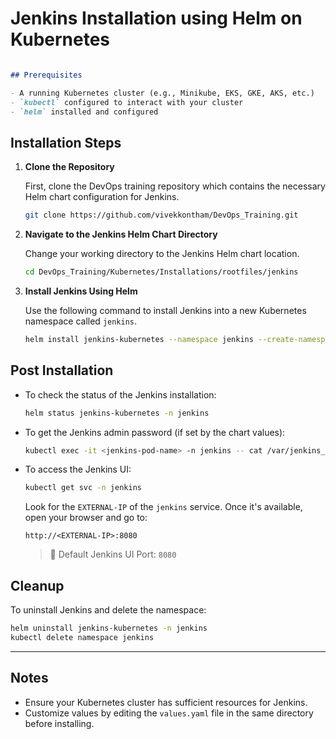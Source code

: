 # Jenkins Installation using Helm on Kubernetes

````markdown

## Prerequisites

- A running Kubernetes cluster (e.g., Minikube, EKS, GKE, AKS, etc.)
- `kubectl` configured to interact with your cluster
- `helm` installed and configured
````
## Installation Steps

1. **Clone the Repository**

   First, clone the DevOps training repository which contains the necessary Helm chart configuration for Jenkins.

   ```bash
   git clone https://github.com/vivekkontham/DevOps_Training.git


2. **Navigate to the Jenkins Helm Chart Directory**

   Change your working directory to the Jenkins Helm chart location.

   ```bash
   cd DevOps_Training/Kubernetes/Installations/rootfiles/jenkins
   ```

3. **Install Jenkins Using Helm**

   Use the following command to install Jenkins into a new Kubernetes namespace called `jenkins`.

   ```bash
   helm install jenkins-kubernetes --namespace jenkins --create-namespace .
   ```

## Post Installation

* To check the status of the Jenkins installation:

  ```bash
  helm status jenkins-kubernetes -n jenkins
  ```

* To get the Jenkins admin password (if set by the chart values):

  ```bash
  kubectl exec -it <jenkins-pod-name> -n jenkins -- cat /var/jenkins_home/secrets/initialAdminPassword

  ```

* To access the Jenkins UI:

   ```bash
   kubectl get svc -n jenkins
   ```

   Look for the `EXTERNAL-IP` of the `jenkins` service. Once it's available, open your browser and go to:

   ```
   http://<EXTERNAL-IP>:8080
   ```

   > 📌 Default Jenkins UI Port: `8080`

## Cleanup

To uninstall Jenkins and delete the namespace:

```bash
helm uninstall jenkins-kubernetes -n jenkins
kubectl delete namespace jenkins
```

---

## Notes

* Ensure your Kubernetes cluster has sufficient resources for Jenkins.
* Customize values by editing the `values.yaml` file in the same directory before installing.

